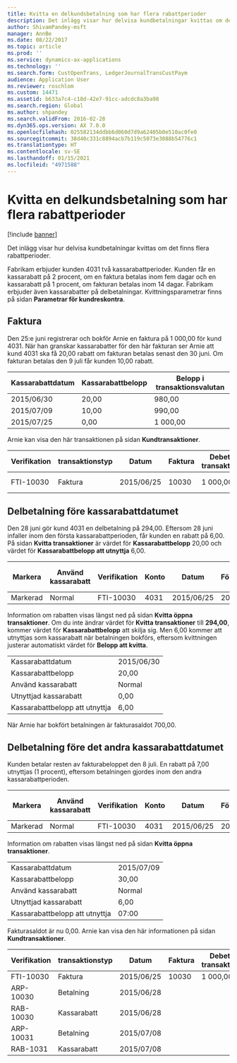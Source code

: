 ```yaml
---
title: Kvitta en delkundsbetalning som har flera rabattperioder
description: Det inlägg visar hur delvisa kundbetalningar kvittas om det finns flera rabattperioder.
author: ShivamPandey-msft
manager: AnnBe
ms.date: 08/22/2017
ms.topic: article
ms.prod: ''
ms.service: dynamics-ax-applications
ms.technology: ''
ms.search.form: CustOpenTrans, LedgerJournalTransCustPaym
audience: Application User
ms.reviewer: roschlom
ms.custom: 14471
ms.assetid: b633a7c4-c18d-42e7-91cc-adcdc8a3ba98
ms.search.region: Global
ms.author: shpandey
ms.search.validFrom: 2016-02-28
ms.dyn365.ops.version: AX 7.0.0
ms.openlocfilehash: 025582134ddbb6d060d7d9a62405b0e510ac0fe0
ms.sourcegitcommit: 38d40c331c8894acb7b119c5073e3088b54776c1
ms.translationtype: HT
ms.contentlocale: sv-SE
ms.lasthandoff: 01/15/2021
ms.locfileid: "4971588"
---
```

# <a name="settle-a-partial-customer-payment-that-has-multiple-discount-periods"></a>Kvitta en delkundsbetalning som har flera rabattperioder

[!include [banner](../includes/banner.md)]

Det inlägg visar hur delvisa kundbetalningar kvittas om det finns flera rabattperioder.

Fabrikam erbjuder kunden 4031 två kassarabattperioder. Kunden får en kassarabatt på 2 procent, om en faktura betalas inom fem dagar och en kassarabatt på 1 procent, om fakturan betalas inom 14 dagar. Fabrikam erbjuder även kassarabatter på delbetalningar. Kvittningsparametrar finns på sidan **Parametrar för kundreskontra**.

## <a name="invoice"></a>Faktura
Den 25:e juni registrerar och bokför Arnie en faktura på 1 000,00 för kund 4031. När han granskar kassarabatter för den här fakturan ser Arnie att kund 4031 ska få 20,00 rabatt om fakturan betalas senast den 30 juni. Om fakturan betalas den 9 juli får kunden 10,00 rabatt.

| Kassarabattdatum | Kassarabattbelopp | Belopp i transaktionsvalutan |
|--------------------|----------------------|--------------------------------|
| 2015/06/30          | 20,00                | 980,00                         |
| 2015/07/09           | 10,00                | 990,00                         |
| 2015/07/25          | 0,00                 | 1 000,00                       |

Arnie kan visa den här transaktionen på sidan **Kundtransaktioner**.

| Verifikation   | transaktionstyp | Datum      | Faktura | Debetbelopp i transaktionsvaluta | Kreditbelopp i transaktionsvaluta | Saldo  | Valuta |
|-----------|------------------|-----------|---------|--------------------------------------|---------------------------------------|----------|----------|
| FTI-10030 | Faktura          | 2015/06/25 | 10030   | 1 000,00                             |                                       | 1 000,00 | USD      |

## <a name="partial-payment-before-the-cash-discount-date"></a>Delbetalning före kassarabattdatumet
Den 28 juni gör kund 4031 en delbetalning på 294,00. Eftersom 28 juni infaller inom den första kassarabattperioden, får kunden en rabatt på 6,00. På sidan **Kvitta transaktioner** är värdet för **Kassarabattbelopp** 20,00 och värdet för **Kassarabattbelopp att utnyttja** 6,00.

| Markera     | Använd kassarabatt | Verifikation   | Konto | Datum      | Förfallodatum  | Faktura | Belopp i transaktionsvalutan | Valuta | Belopp att kvitta |
|----------|-------------------|-----------|---------|-----------|-----------|---------|--------------------------------|----------|------------------|
| Markerad | Normal            | FTI-10030 | 4031    | 2015/06/25 | 2015/07/25 | 10030   | 1 000,00                       | USD      | 294,00           |

Information om rabatten visas längst ned på sidan **Kvitta öppna transaktioner**. Om du inte ändrar värdet för **Kvitta transaktioner** till **294,00**, kommer värdet för **Kassarabattbelopp** att skilja sig. Men 6,00 kommer att utnyttjas som kassarabatt när betalningen bokförs, eftersom kvittningen justerar automatiskt värdet för **Belopp att kvitta**.

|                              |           |
|------------------------------|-----------|
| Kassarabattdatum           | 2015/06/30 |
| Kassarabattbelopp         | 20,00     |
| Använd kassarabatt            | Normal    |
| Utnyttjad kassarabatt          | 0,00      |
| Kassarabattbelopp att utnyttja | 6,00      |

När Arnie har bokfört betalningen är fakturasaldot 700,00.

## <a name="partial-payment-before-the-second-cash-discount-date"></a>Delbetalning före det andra kassarabattdatumet
Kunden betalar resten av fakturabeloppet den 8 juli. En rabatt på 7,00 utnyttjas (1 procent), eftersom betalningen gjordes inom den andra kassarabattperioden.

| Markera     | Använd kassarabatt | Verifikation   | Konto | Datum      | Förfallodatum  | Faktura | Debetbelopp i transaktionsvaluta | Kreditbelopp i transaktionsvaluta | Valuta | Belopp att kvitta |
|----------|-------------------|-----------|---------|-----------|-----------|---------|--------------------------------------|---------------------------------------|----------|------------------|
| Markerad | Normal            | FTI-10030 | 4031    | 2015/06/25 | 2015/07/25 | 10030   | 700,00                               |                                       | USD      | 693,00           |

Information om rabatten visas längst ned på sidan **Kvitta öppna transaktioner**.

|                              |           |
|------------------------------|-----------|
| Kassarabattdatum           | 2015/07/09 |
| Kassarabattbelopp         | 30,00     |
| Använd kassarabatt            | Normal    |
| Utnyttjad kassarabatt          | 6,00      |
| Kassarabattbelopp att utnyttja | 07:00      |

Fakturasaldot är nu 0,00. Arnie kan visa den här informationen på sidan **Kundtransaktioner**.

| Verifikation    | transaktionstyp | Datum      | Faktura | Debetbelopp i transaktionsvaluta | Kreditbelopp i transaktionsvaluta | Saldo | Valuta |
|------------|------------------|-----------|---------|--------------------------------------|---------------------------------------|---------|----------|
| FTI-10030  | Faktura          | 2015/06/25 | 10030   | 1 000,00                             |                                       | 0,00    | USD      |
| ARP-10030  |  Betalning         | 2015/06/28 |         |                                      | 294,00                                | 0,00    | USD      |
| RAB-10030 |  Kassarabatt   | 2015/06/28 |         |                                      | 6,00                                  | 0,00    | USD      |
| ARP-10031  |  Betalning         | 2015/07/08  |         |                                      | 693,00                                | 0,00    | USD      |
| RAB-1031  |  Kassarabatt   | 2015/07/08  |         |                                      | 07:00                                  | 0,00    | USD      |





